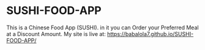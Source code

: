 # SUSHI-FOOD-APP
This is a Chinese Food App (SUSHI). in it you can Order your Preferred Meal at a Discount Amount.
My site is live at:  https://babalola7.github.io/SUSHI-FOOD-APP/
